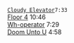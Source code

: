 
[```Cloudy Elevator```](cloudy-elevator.mp3)```7:33```  
[Floor 4](floor-4.mp3)       10:46  
[Wh-operator](wh-operator.mp3)    7:29  
[Doom Unto U](doom-unto-u.mp3)    4:58
